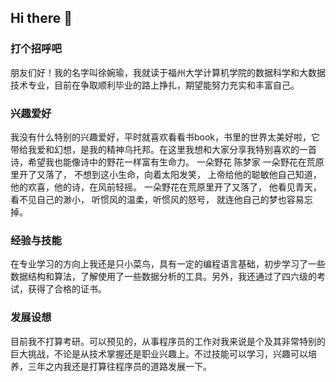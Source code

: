 ## Hi there 👋
### 打个招呼吧
朋友们好！我的名字叫徐婉瑜，我就读于福州大学计算机学院的数据科学和大数据技术专业，目前在争取顺利毕业的路上挣扎，期望能努力充实和丰富自己。
### 兴趣爱好
我没有什么特别的兴趣爱好，平时就喜欢看看书book，书里的世界太美好啦，它带给我爱和幻想，是我的精神乌托邦。在这里我想和大家分享我特别喜欢的一首诗，希望我也能像诗中的野花一样富有生命力。
一朵野花  陈梦家
一朵野花在荒原里开了又落了，
不想到这小生命，向着太阳发笑，
上帝给他的聪敏他自己知道，
他的欢喜，他的诗，在风前轻摇。
一朵野花在荒原里开了又落了，
他看见青天，看不见自己的渺小，
听惯风的温柔，听惯风的怒号，
就连他自己的梦也容易忘掉。
 ### 经验与技能
 在专业学习的方向上我还是只小菜鸟，具有一定的编程语言基础，初步学习了一些数据结构和算法，了解使用了一些数据分析的工具。另外，我还通过了四六级的考试，获得了合格的证书。
 ### 发展设想
 目前我不打算考研。可以预见的，从事程序员的工作对我来说是个及其非常特别的巨大挑战，不论是从技术掌握还是职业兴趣上。不过技能可以学习，兴趣可以培养，三年之内我还是打算往程序员的道路发展一下。

<!--
**xuwanyu555/xuwanyu555** is a ✨ _special_ ✨ repository because its `README.md` (this file) appears on your GitHub profile.

Here are some ideas to get you started:

- 🔭 I’m currently working on ...
- 🌱 I’m currently learning ...
- 👯 I’m looking to collaborate on ...
- 🤔 I’m looking for help with ...
- 💬 Ask me about ...
- 📫 How to reach me: ...
- 😄 Pronouns: ...
- ⚡ Fun fact: ...
-->
